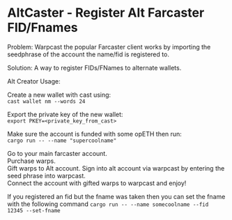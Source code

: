 # AltCaster - Register Alt Farcaster FID/Fnames

Problem: Warpcast the popular Farcaster client works by importing the seedphrase of the account the name/fid is registered to.  

Solution: A way to register FIDs/FNames to alternate wallets.

Alt Creator Usage:  

Create a new wallet with cast using:  
`cast wallet nm --words 24`  

Export the private key of the new wallet:  
`export PKEY=<private_key_from_cast>`  

Make sure the account is funded with some opETH then run:  
`cargo run -- --name "supercoolname"`

Go to your main farcaster account.  
Purchase warps.  
Gift warps to Alt account.
Sign into alt account via warpcast by entering the seed phrase into warpcast.  
Connect the account with gifted warps to warpcast and enjoy!  

If you registered an fid but the fname was taken then you can set the fname with the following command
`cargo run -- --name somecoolname --fid 12345 --set-fname`
